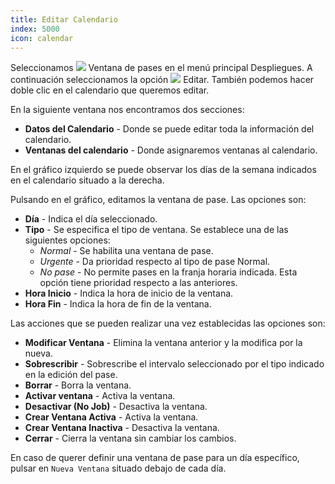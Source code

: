 ```yaml
---
title: Editar Calendario
index: 5000
icon: calendar
---
```


Seleccionamos ![](/static/images/icons/slot.svg) Ventana de pases en el menú principal Despliegues. A continuación
seleccionamos la opción ![](/static/images/icons/edit.svg) Editar. También podemos hacer doble clic en el calendario que
queremos editar.

En la siguiente ventana nos encontramos dos secciones:

- **Datos del Calendario** - Donde se puede editar toda la información del calendario.
- **Ventanas del calendario** - Donde asignaremos ventanas al calendario.

En el gráfico izquierdo se puede observar los días de la semana indicados en el calendario situado a la derecha.

Pulsando en el gráfico, editamos la ventana de pase. Las opciones son:

- **Día** - Indica el día seleccionado.
- **Tipo** - Se especifica el tipo de ventana. Se establece una de las siguientes opciones:
   - *Normal* - Se habilita una ventana de pase.
   - *Urgente* - Da prioridad respecto al tipo de pase Normal.
   - *No pase* - No permite pases en la franja horaria indicada. Esta opción tiene prioridad respecto a las anteriores.
- **Hora Inicio** - Indica la hora de inicio de la ventana.
- **Hora Fin** - Indica la hora de fin de la ventana.

Las acciones que se pueden realizar una vez establecidas las opciones son:

- **Modificar Ventana** - Elimina la ventana anterior y la modifica por la nueva.
- **Sobrescribir** - Sobrescribe el intervalo seleccionado por el tipo indicado en la edición del pase.
- **Borrar** - Borra la ventana.
- **Activar ventana** - Activa la ventana.
- **Desactivar (No Job)** - Desactiva la ventana.
- **Crear Ventana Activa** - Activa la ventana.
- **Crear Ventana Inactiva** - Desactiva la ventana.
- **Cerrar** - Cierra la ventana sin cambiar los cambios.

En caso de querer definir una ventana de pase para un día específico, pulsar en `Nueva Ventana` situado debajo de cada
día.
